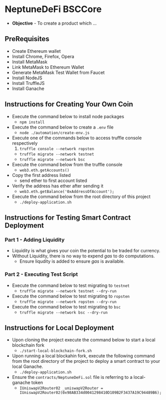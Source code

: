 # NeptuneDeFi BSCCore
* **Objective** - To create a product which ...

## PreRequisites
* Create Ethereum wallet
* Install Chrome, Firefox, Opera
* Install MetaMask
* Link MetaMask to Ethereum Wallet
* Generate MetaMask Test Wallet from Faucet
* Install NodeJS
* Install TruffleJS
* Install Ganache

## Instructions for Creating Your Own Coin
* Execute the command below to install node packages
	* `npm install`
* Execute the command below to create a `.env` file
	* `node ./automation/create-env.js`
* Execute one of the commands below to access truffle console respectively
	1. `truffle console --network ropsten`
	* `truffle migrate --network testnet`
	* `truffle migrate --network bsc`
* Execute the command below from the truffle console
	* `web3.eth.getAccounts()`
* Copy the first address listed
	* send ether to first account listed
* Verify the address has ether after sending it
	* `web3.eth.getBalance('0xAddressOfAccount');`
* Execute the command below from the root directory of this project
	* `./deploy-application.sh`

## Instructions for Testing Smart Contract Deployment

### Part 1 - Adding Liquidity
* Liquidity is what gives your coin the potential to be traded for currency.
* Without Liquidity, there is no way to expend _gas_ to do computations.
	* Ensure liqudity is added to ensure _gas_ is available.

### Part 2 - Executing Test Script
* Execute the command below to test migrating to `testnet`
	* `truffle migrate --network testnet --dry-run`
* Execute the command below to test migrating to `ropsten`
	* `truffle migrate --network ropsten --dry-run`
* Execute the command below to test migrating to `bsc`
	* `truffle migrate --network bsc --dry-run`


## Instructions for Local Deployment
* Upon cloning the project execute the command below to start a local blockchain fork
  * `./start-local-blockchain-fork.sh`
* Upon running a local blockahin fork, execute the following command from the root directory of the project to deploy a smart contract to your local Ganache.
  * `./deploy-application.sh`
* Ensure the `contracts/NeptuneDeFi.sol` file is referring to a local-ganache token
  * `IUniswapV2Router02 _uniswapV2Router = IUniswapV2Router02(0x98AB334d0041298410D109B2F3437A19C94489B6);`
